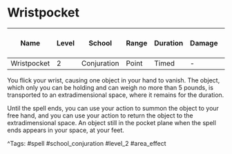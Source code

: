 # Wristpocket

| Name | Level | School | Range | Duration | Damage | Save DC & Type |
|------|-------|--------|-------|----------|--------|----------------|
| Wristpocket | 2 | Conjuration | Point | Timed | - | - |

You flick your wrist, causing one object in your hand to vanish. The object, which only you can be holding and can weigh no more than 5 pounds, is transported to an extradimensional space, where it remains for the duration.

Until the spell ends, you can use your action to summon the object to your free hand, and you can use your action to return the object to the extradimensional space. An object still in the pocket plane when the spell ends appears in your space, at your feet.

^Tags: #spell #school_conjuration #level_2 #area_effect